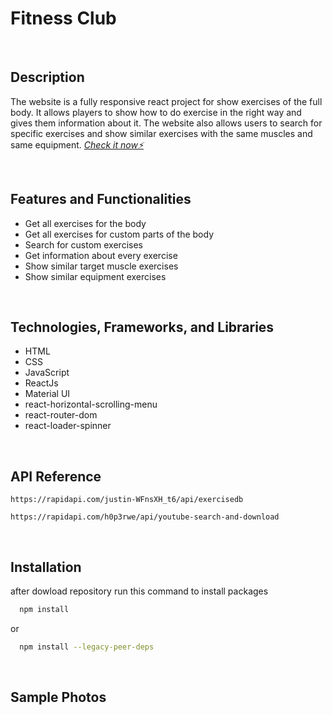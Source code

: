 # Fitness Club

<br>

<!-- https://fitness-club-h.netlify.app/ -->

<!-- https://dragon-h22.github.io/Fitness-Club -->


## Description

The website is a fully responsive react project for show exercises of the full body.  It allows players to show how to do exercise in the right way and gives them information about it. The website also allows users to search for specific exercises and show similar exercises with the same muscles and same equipment. *<a href="https://dragon-h22.github.io/Fitness-Club" target="_blank"> Check it now⚡</a>*



<br>


## Features and Functionalities
- Get all exercises for the body
- Get all exercises for custom parts of the body
- Search for custom exercises
- Get information about every exercise
- Show similar target muscle exercises
- Show similar equipment exercises


<br>


## Technologies, Frameworks, and Libraries
- HTML
- CSS
- JavaScript
- ReactJs
- Material UI
- react-horizontal-scrolling-menu
- react-router-dom
- react-loader-spinner

<br>


## API Reference
``` 
https://rapidapi.com/justin-WFnsXH_t6/api/exercisedb
```

``` 
https://rapidapi.com/h0p3rwe/api/youtube-search-and-download
```


<br>


## Installation

after dowload repository run this command to install packages

```bash
  npm install
```
or 
```bash
  npm install --legacy-peer-deps
```



<br>

## Sample Photos 


<!-- ![Yummy](https://user-images.githubusercontent.com/88390970/213385925-0aa1cb87-2d09-40b3-b09d-98a50482f330.png) -->

<br>

<!-- ![Yummy 2](https://user-images.githubusercontent.com/88390970/213385939-ac88759d-a465-43fc-a93c-7571071c6320.png) -->

